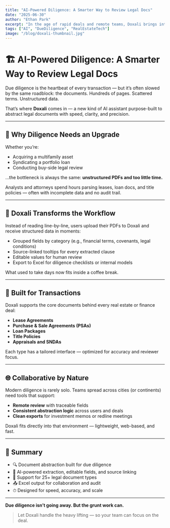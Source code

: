 ```yaml
---
title: "AI-Powered Diligence: A Smarter Way to Review Legal Docs"
date: "2025-06-30"
author: "Ethan Park"
excerpt: "In the age of rapid deals and remote teams, Doxali brings intelligence and structure to due diligence — no more wading through PDFs alone."
tags: ["AI", "DueDiligence", "RealEstateTech"]
image: "/blog/doxali-thumbnail.jpg"
---
```


# 🏗️ AI-Powered Diligence: A Smarter Way to Review Legal Docs

Due diligence is the heartbeat of every transaction — but it’s often slowed by the same roadblock: the documents. Hundreds of pages. Scattered terms. Unstructured data.

That’s where **Doxali** comes in — a new kind of AI assistant purpose-built to abstract legal documents with speed, clarity, and precision.

---

## 💼 Why Diligence Needs an Upgrade

Whether you’re:

* Acquiring a multifamily asset
* Syndicating a portfolio loan
* Conducting buy-side legal review

…the bottleneck is always the same: **unstructured PDFs and too little time.**

Analysts and attorneys spend hours parsing leases, loan docs, and title policies — often with incomplete data and no audit trail.

---

## 🤖 Doxali Transforms the Workflow

Instead of reading line-by-line, users upload their PDFs to Doxali and receive structured data in moments:

* Grouped fields by category (e.g., financial terms, covenants, legal conditions)
* Source-linked tooltips for every extracted clause
* Editable values for human review
* Export to Excel for diligence checklists or internal models

What used to take days now fits inside a coffee break.

---

## 🧱 Built for Transactions

Doxali supports the core documents behind every real estate or finance deal:

* **Lease Agreements**
* **Purchase & Sale Agreements (PSAs)**
* **Loan Packages**
* **Title Policies**
* **Appraisals and SNDAs**

Each type has a tailored interface — optimized for accuracy and reviewer focus.

---

## 🌐 Collaborative by Nature

Modern diligence is rarely solo. Teams spread across cities (or continents) need tools that support:

* **Remote review** with traceable fields
* **Consistent abstraction logic** across users and deals
* **Clean exports** for investment memos or redline meetings

Doxali fits directly into that environment — lightweight, web-based, and fast.

---

## 🧾 Summary

* 🔍 Document abstraction built for due diligence
* 🧠 AI-powered extraction, editable fields, and source linking
* 📄 Support for 25+ legal document types
* 📤 Excel output for collaboration and audit
* ⏱ Designed for speed, accuracy, and scale

---

**Due diligence isn’t going away. But the grunt work can.**

> Let Doxali handle the heavy lifting — so your team can focus on the deal.
